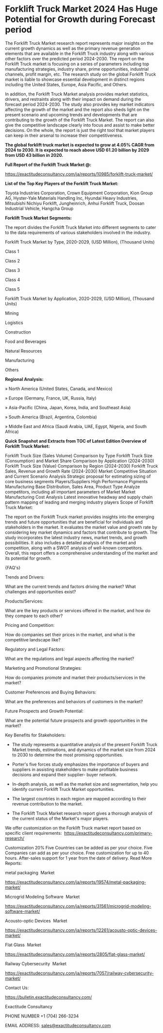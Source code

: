 # Forklift Truck Market 2024 Has Huge Potential for Growth during Forecast period

The Forklift Truck Market research report represents major insights on the current growth dynamics as well as the primary revenue generation elements that are available in the Forklift Truck industry along with various other factors over the predicted period 2024-2030. The report on the Forklift Truck market is focusing on a series of parameters including top manufacturing strategies, industry share, prime opportunities, industrial channels, profit margin, etc. The research study on the global Forklift Truck market is liable to showcase essential development in distinct regions including the United States, Europe, Asia Pacific, and Others.

In addition, the Forklift Truck Market analysis provides market statistics, drivers, and restraints along with their impact on demand during the forecast period 2024-2030. The study also provides key market indicators affecting the growth of the market and the report also sheds light on the present scenario and upcoming trends and developments that are contributing to the growth of the Forklift Truck Market. The report can also give the competitive landscape clearly into focus and assist to make better decisions. On the whole, the report is just the right tool that market players can keep in their arsenal to increase their competitiveness.

**The global forklift truck market is expected to grow at 4.05% CAGR from 2024 to 2030. It is expected to reach above USD 61.20 billion by 2029 from USD 43 billion in 2020.**

**Full Report of the Forklift Truck Market @:**

https://exactitudeconsultancy.com/ja/reports/10985/forklift-truck-market/

**List of the Top Key Players of the Forklift Truck Market:**

Toyota Industries Corporation, Crown Equipment Corporation, Kion Group AG, Hyster-Yale Materials Handling Inc, Hyundai Heavy Industries, Mitsubishi Nichiyu Forklift, Jungheinrich, Anhui Forklift Truck, Doosan Industrial Vehicle, Hangcha Group

**Forklift Truck Market Segments:**

The report divides the Forklift Truck Market into different segments to cater to the data requirements of various stakeholders involved in the industry.

Forklift Truck Market by Type, 2020-2029, (USD Million), (Thousand Units)

Class 1

Class 2

Class 3

Class 4

Class 5

Forklift Truck Market by Application, 2020-2029, (USD Million), (Thousand Units)

Mining

Logistics

Construction

Food and Beverages

Natural Resources

Manufacturing

Others

**Regional Analysis:**

» North America (United States, Canada, and Mexico)

» Europe (Germany, France, UK, Russia, Italy)

» Asia-Pacific (China, Japan, Korea, India, and Southeast Asia)

» South America (Brazil, Argentina, Colombia)

» Middle East and Africa (Saudi Arabia, UAE, Egypt, Nigeria, and South Africa)

**Quick Snapshot and Extracts from TOC of Latest Edition Overview of Forklift Truck Market:**

Forklift Truck Size (Sales Volume) Comparison by Type
Forklift Truck Size (Consumption) and Market Share Comparison by Application (2024-2030)
Forklift Truck Size (Value) Comparison by Region (2024-2030)
Forklift Truck Sales, Revenue and Growth Rate (2024-2030)
Market Competitive Situation and Current Scenario Analysis
Strategic proposal for estimating sizing of core business segments
Players/Suppliers High Performance Pigments Manufacturing Base Distribution, Sales Area, Product Type
Analyze competitors, including all important parameters of Market
Market Manufacturing Cost Analysis
Latest innovative headway and supply chain pattern mapping of leading and merging industry players
Scope of Forklift Truck Market:

The report on the Forklift Truck market provides insights into the emerging trends and future opportunities that are beneficial for individuals and stakeholders in the market.
It evaluates the market value and growth rate by considering key market dynamics and factors that contribute to growth.
The study incorporates the latest industry news, market trends, and growth possibilities.
It also includes a detailed analysis of the market and competition, along with a SWOT analysis of well-known competitors.
Overall, this report offers a comprehensive understanding of the market and its potential for growth.

{FAQ's}

Trends and Drivers:

What are the current trends and factors driving the market? What challenges and opportunities exist?

Products/Services:

What are the key products or services offered in the market, and how do they compare to each other?

Pricing and Competition:

How do companies set their prices in the market, and what is the competitive landscape like?

Regulatory and Legal Factors:

What are the regulations and legal aspects affecting the market?

Marketing and Promotional Strategies:

How do companies promote and market their products/services in the market?

Customer Preferences and Buying Behaviors:

What are the preferences and behaviors of customers in the market?

Future Prospects and Growth Potential:

What are the potential future prospects and growth opportunities in the market?

Key Benefits for Stakeholders:

- The study represents a quantitative analysis of the present Forklift Truck Market trends, estimations, and dynamics of the market size from 2024 to 2030 to determine the most promising opportunities.

- Porter's five forces study emphasizes the importance of buyers and suppliers in assisting stakeholders to make profitable business decisions and expand their supplier- buyer network.

- In-depth analysis, as well as the market size and segmentation, help you identify current Forklift Truck Market opportunities.

- The largest countries in each region are mapped according to their revenue contribution to the market.

- The Forklift Truck Market research report gives a thorough analysis of the current status of the Market's major players.

We offer customization on the Forklift Truck market report based on specific client requirements:  https://exactitudeconsultancy.com/primary-research/

Customization 20%
Five Countries can be added as per your choice.
Five Companies can add as per your choice.
Free customization for up to 40 hours.
After-sales support for 1 year from the date of delivery.
Read More Reports:

metal packaging  Market

https://exactitudeconsultancy.com/ja/reports/19574/metal-packaging-market/

Microgrid Modeling Software  Market

https://exactitudeconsultancy.com/ja/reports/31561/microgrid-modeling-software-market/

Acousto-optic Devices  Market

https://exactitudeconsultancy.com/ja/reports/12261/acousto-optic-devices-market/

Flat Glass  Market

https://exactitudeconsultancy.com/ja/reports/2805/flat-glass-market/

Railway Cybersecurity  Market

https://exactitudeconsultancy.com/ja/reports/7057/railway-cybersecurity-market/

Contact Us:

https://bulletin.exactitudeconsultancy.com/

Exactitude Consultancy

PHONE NUMBER +1 (704) 266-3234

EMAIL ADDRESS: sales@exactitudeconsultancy.com
